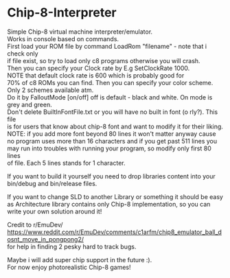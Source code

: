 # Chip-8-Interpreter
Simple Chip-8 virtual machine interpreter/emulator.  
Works in console based on commands.  
First load your ROM file by command LoadRom "filename" - note that i check only  
if file exist, so try to load only c8 programs otherwise you will crash.  
Then you can specify your Clock rate by E.g SetClockRate 1000.  
NOTE that default clock rate is 600 which is probably good for  
70% of c8 ROMs you can find. Then you can specify your color scheme. Only 2 schemes available atm.  
Do it by FalloutMode [on/off] off is default - black and white. On mode is grey and green.  
Don't delete BuiltInFontFile.txt or you will have no built in font (o rly?). This file  
is for users that know about chip-8 font and want to modify it for their liking.  
NOTE: if you add more font beyond 80 lines it won't matter anyway cause  
no program uses more than 16 characters and if you get past 511 lines you  
may run into troubles with running your program, so modify only first 80 lines  
of file. Each 5 lines stands for 1 character.  

If you want to build it yourself you need to drop libraries content into your 
bin/debug and bin/release files. 

If you want to change SLD to another Library or something it should be easy
as Architecture library contains only Chip-8 implementation, so you can write your
own solution around it!

Credit to r/EmuDev/ https://www.reddit.com/r/EmuDev/comments/c1arfm/chip8_emulator_ball_dosnt_move_in_pongpong2/  
for help in finding 2 pesky hard to track bugs.  


Maybe i will add super chip support in the future :).  
For now enjoy photorealistic Chip-8 games!  

